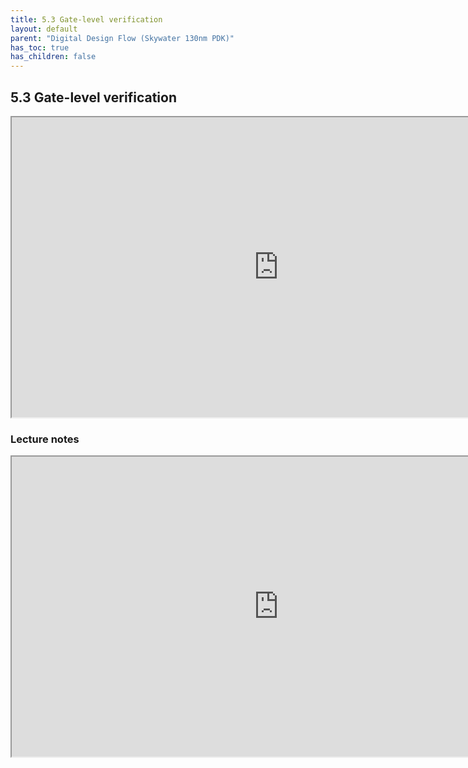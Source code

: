 ```yaml
---
title: 5.3 Gate-level verification
layout: default
parent: "Digital Design Flow (Skywater 130nm PDK)"
has_toc: true
has_children: false
---
```

## 5.3 Gate-level verification
<iframe src="https://drive.google.com/file/d/17Z6AwXtknR_LDlxS1Jpm50AMblKPk-4W/preview" width="854" height="480" allow="autoplay"></iframe>

### Lecture notes
<iframe src="https://drive.google.com/file/d/17TlRT41HXZ8g8IsAbTLLb8tB_iICU0vd/preview" width="854" height="480" allow="autoplay"></iframe>